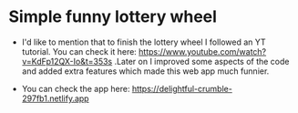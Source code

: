 # Simple funny lottery wheel

- I'd like to mention that to finish the lottery wheel I followed an YT tutorial. You can check it here: https://www.youtube.com/watch?v=KdFp12QX-Io&t=353s .Later on I improved some aspects of the code and added extra features which made this web app much funnier.

* You can check the app here: https://delightful-crumble-297fb1.netlify.app
